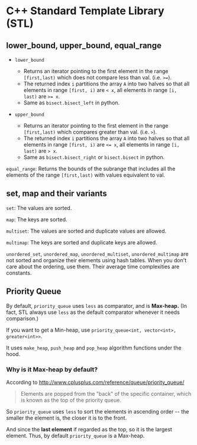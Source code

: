 # C++ Standard Template Library (STL)

## lower_bound, upper_bound, equal_range

* `lower_bound`
  - Returns an iterator pointing to the first element in the range `[first,last)` which does not compare less than val. (i.e. `>=`).
  - The returned index `i` partitions the array `A` into two halves so that all elements in range `[first, i)` are `< x`, all elements in range `[i, last)` are `>= x`.
  - Same as `bisect.bisect_left` in python.

* `upper_bound`
  - Returns an iterator pointing to the first element in the range `[first,last)` which compares greater than val. (i.e. `>`).
  - The returned index `i` partitions the array `A` into two halves so that all elements in range `[first, i)` are `<= x`, all elements in range `[i, last)` are `> x`.
  - Same as `bisect.bisect_right` or `bisect.bisect` in python.

`equal_range`: Returns the bounds of the subrange that includes all the elements of the range `[first,last)` with values equivalent to val.

## set, map and their variants

`set`: The values are sorted.

`map`: The keys are sorted.

`multiset`: The values are sorted and duplicate values are allowed.

`multimap`: The keys are sorted and duplicate keys are allowed.

`unordered_set`, `unordered_map`, `unordered_multiset`, `unordered_multimap` are not sorted and organize their elements using hash tables. When you don't care about the ordering, use them. Their average time complexities are constants.

## Priority Queue

By default, `priority_queue` uses `less` as comparator, and is **Max-heap.** (In fact, STL always use `less` as the default comparator whenever it needs comparison.)

If you want to get a Min-heap, use `priority_queue<int, vector<int>, greater<int>>`.

It uses `make_heap`, `push_heap` and `pop_heap` algorithm functions under the hood.

### Why is it Max-heap by default?

According to http://www.cplusplus.com/reference/queue/priority_queue/

> Elements are popped from the "back" of the specific container, which is known as the top of the priority queue.

So `priority_queue` uses `less` to sort the elements in ascending order -- the smaller the element is, the closer it is to the front.

And since the **last element** if regarded as the top, so it is the largest element. Thus, by default `priority_queue` is a Max-heap. 